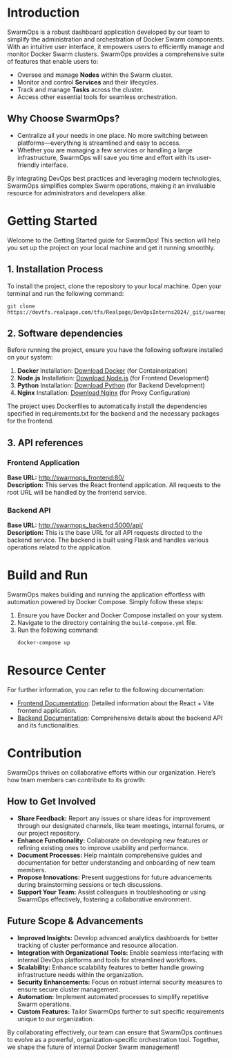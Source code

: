 # Introduction

SwarmOps is a robust dashboard application developed by our team to simplify the administration and orchestration of Docker Swarm components. With an intuitive user interface, it empowers users to efficiently manage and monitor Docker Swarm clusters. SwarmOps provides a comprehensive suite of features that enable users to:

- Oversee and manage **Nodes** within the Swarm cluster.
- Monitor and control **Services** and their lifecycles.
- Track and manage **Tasks** across the cluster.
- Access other essential tools for seamless orchestration.

## Why Choose SwarmOps?
- Centralize all your needs in one place. No more switching between platforms—everything is streamlined and easy to access.
- Whether you are managing a few services or handling a large infrastructure, SwarmOps will save you time and effort with its user-friendly interface.

By integrating DevOps best practices and leveraging modern technologies, SwarmOps simplifies complex Swarm operations, making it an invaluable resource for administrators and developers alike.

# Getting Started

Welcome to the Getting Started guide for SwarmOps! This section will help you set up the project on your local machine and get it running smoothly.

## 1. Installation Process  
To install the project, clone the repository to your local machine. Open your terminal and run the following command:

    git clone https://devtfs.realpage.com/tfs/Realpage/DevOpsInterns2024/_git/swarmops

## 2.	Software dependencies
Before running the project, ensure you have the following software installed on your system:
1. **Docker** Installation: [Download Docker](https://www.docker.com/get-started) (for Containerization)
2. **Node.js** Installation: [Download Node.js](https://nodejs.org) (for Frontend Development)
3. **Python** Installation: [Download Python](https://www.python.org/downloads) (for Backend Development)
4. **Nginx** Installation: [Download Nginx](https://nginx.org/en/docs/install.html) (for Proxy Configuration)

The project uses Dockerfiles to automatically install the dependencies specified in requirements.txt for the backend and the necessary packages for the frontend.

## 3.	API references
### Frontend Application
**Base URL:** [http://swarmops_frontend:80/]()  
**Description:** This serves the React frontend application. All requests to the root URL will be handled by the frontend service.
    
### Backend API
**Base URL:** [http://swarmops_backend:5000/api/]()  
**Description:** This is the base URL for all API requests directed to the backend service. The backend is built using Flask and handles various operations related to the application.

# Build and Run

SwarmOps makes building and running the application effortless with automation powered by Docker Compose. Simply follow these steps:

1. Ensure you have Docker and Docker Compose installed on your system.
2. Navigate to the directory containing the `build-compose.yml` file.
3. Run the following command:
    ```bash
    docker-compose up

# Resource Center

For further information, you can refer to the following documentation:

- [Frontend Documentation](../documentation/README.md): Detailed information about the React + Vite frontend application.
- [Backend Documentation](../documentation/README.md): Comprehensive details about the backend API and its functionalities.

# Contribution

SwarmOps thrives on collaborative efforts within our organization. Here’s how team members can contribute to its growth:

## How to Get Involved
- **Share Feedback:** Report any issues or share ideas for improvement through our designated channels, like team meetings, internal forums, or our project repository.
- **Enhance Functionality:** Collaborate on developing new features or refining existing ones to improve usability and performance.
- **Document Processes:** Help maintain comprehensive guides and documentation for better understanding and onboarding of new team members.
- **Propose Innovations:** Present suggestions for future advancements during brainstorming sessions or tech discussions.
- **Support Your Team:** Assist colleagues in troubleshooting or using SwarmOps effectively, fostering a collaborative environment.

## Future Scope & Advancements
- **Improved Insights:** Develop advanced analytics dashboards for better tracking of cluster performance and resource allocation.
- **Integration with Organizational Tools:** Enable seamless interfacing with internal DevOps platforms and tools for streamlined workflows.
- **Scalability:** Enhance scalability features to better handle growing infrastructure needs within the organization.
- **Security Enhancements:** Focus on robust internal security measures to ensure secure cluster management.
- **Automation:** Implement automated processes to simplify repetitive Swarm operations.
- **Custom Features:** Tailor SwarmOps further to suit specific requirements unique to our organization.

By collaborating effectively, our team can ensure that SwarmOps continues to evolve as a powerful, organization-specific orchestration tool. Together, we shape the future of internal Docker Swarm management!